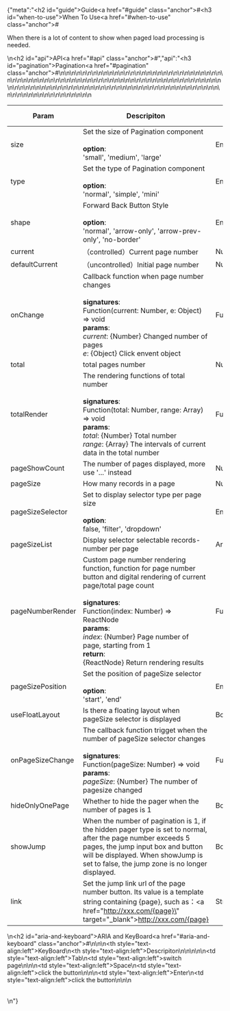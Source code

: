 {"meta":"<h2 id=\"guide\">Guide<a href=\"#guide\" class=\"anchor\">#</a></h2><h3 id=\"when-to-use\">When To Use<a href=\"#when-to-use\" class=\"anchor\">#</a></h3><p>When there is a lot of content to show when paged load processing is needed.</p>\n<h2 id=\"api\">API<a href=\"#api\" class=\"anchor\">#</a></h2>","api":"<h3 id=\"pagination\">Pagination<a href=\"#pagination\" class=\"anchor\">#</a></h3><table>\n<thead>\n<tr>\n<th>Param</th>\n<th>Descripiton</th>\n<th>Type</th>\n<th>Default Value</th>\n</tr>\n</thead>\n<tbody>\n<tr>\n<td>size</td>\n<td>Set the size of Pagination component<br><br><strong>option</strong>:<br>&apos;small&apos;, &apos;medium&apos;, &apos;large&apos;</td>\n<td>Enum</td>\n<td>&apos;medium&apos;</td>\n</tr>\n<tr>\n<td>type</td>\n<td>Set the type of Pagination component<br><br><strong>option</strong>:<br>&apos;normal&apos;, &apos;simple&apos;, &apos;mini&apos;</td>\n<td>Enum</td>\n<td>&apos;normal&apos;</td>\n</tr>\n<tr>\n<td>shape</td>\n<td>Forward Back Button Style<br><br><strong>option</strong>:<br>&apos;normal&apos;, &apos;arrow-only&apos;, &apos;arrow-prev-only&apos;, &apos;no-border&apos;</td>\n<td>Enum</td>\n<td>&apos;normal&apos;</td>\n</tr>\n<tr>\n<td>current</td>\n<td>&#xFF08;controlled&#xFF09;Current page number</td>\n<td>Number</td>\n<td>-</td>\n</tr>\n<tr>\n<td>defaultCurrent</td>\n<td>&#xFF08;uncontrolled&#xFF09;Initial page number</td>\n<td>Number</td>\n<td>1</td>\n</tr>\n<tr>\n<td>onChange</td>\n<td>Callback function when page number changes<br><br><strong>signatures</strong>:<br>Function(current: Number, e: Object) =&gt; void<br><strong>params</strong>:<br><em>current</em>: {Number} Changed number of pages<br>_e_: {Object} Click envent object</td>\n<td>Function</td>\n<td>() =&gt; {}</td>\n</tr>\n<tr>\n<td>total</td>\n<td>total pages number</td>\n<td>Number</td>\n<td>100</td>\n</tr>\n<tr>\n<td>totalRender</td>\n<td>The rendering functions of total number <br><br><strong>signatures</strong>:<br>Function(total: Number, range: Array) =&gt; void<br><strong>params</strong>:<br><em>total</em>: {Number} Total number<br><em>range</em>: {Array} The intervals of current data in the total number</td>\n<td>Function</td>\n<td>-</td>\n</tr>\n<tr>\n<td>pageShowCount</td>\n<td>The number of pages displayed, more use &apos;...&apos; instead</td>\n<td>Number</td>\n<td>5</td>\n</tr>\n<tr>\n<td>pageSize</td>\n<td>How many records in a page</td>\n<td>Number</td>\n<td>10</td>\n</tr>\n<tr>\n<td>pageSizeSelector</td>\n<td>Set to display selector type per page size <br><br><strong>option</strong>:<br>false, &apos;filter&apos;, &apos;dropdown&apos;</td>\n<td>Enum</td>\n<td>false</td>\n</tr>\n<tr>\n<td>pageSizeList</td>\n<td>Display selector selectable records-number per page</td>\n<td>Array&lt;Number&gt;/Array&lt;Object&gt;</td>\n<td>[5, 10, 20]</td>\n</tr>\n<tr>\n<td>pageNumberRender</td>\n<td>Custom page number rendering function, function for page number button and digital rendering of current page/total page count<br><br><strong>signatures</strong>:<br>Function(index: Number) =&gt; ReactNode<br><strong>params</strong>:<br><em>index</em>: {Number} Page number of page, starting from 1<br><strong>return</strong>:<br>{ReactNode} Return rendering results<br></td>\n<td>Function</td>\n<td>index =&gt; index</td>\n</tr>\n<tr>\n<td>pageSizePosition</td>\n<td>Set the position of pageSize selector<br><br><strong>option</strong>:<br>&apos;start&apos;, &apos;end&apos;</td>\n<td>Enum</td>\n<td>&apos;start&apos;</td>\n</tr>\n<tr>\n<td>useFloatLayout</td>\n<td>Is there a floating layout when pageSize selector is displayed</td>\n<td>Boolean</td>\n<td>false</td>\n</tr>\n<tr>\n<td>onPageSizeChange</td>\n<td>The callback function trigget when the number of pageSize selector changes<br><br><strong>signatures</strong>:<br>Function(pageSize: Number) =&gt; void<br><strong>params</strong>:<br><em>pageSize</em>: {Number} The number of pagesize changed</td>\n<td>Function</td>\n<td>() =&gt; {}</td>\n</tr>\n<tr>\n<td>hideOnlyOnePage</td>\n<td>Whether to hide the pager when the number of pages is 1</td>\n<td>Boolean</td>\n<td>false</td>\n</tr>\n<tr>\n<td>showJump</td>\n<td>When the number of pagination is 1, if the hidden pager type is set to normal, after the page number exceeds 5 pages, the jump input box and button will be displayed. When showJump is set to false, the jump zone is no longer displayed.</td>\n<td>Boolean</td>\n<td>true</td>\n</tr>\n<tr>\n<td>link</td>\n<td>Set the jump link url of the page number button. Its value is a template string containing {page}, such as&#xFF1A;<a href=\"http://xxx.com/{page}\" target=\"_blank\">http://xxx.com/{page}</a></td>\n<td>String</td>\n<td>-</td>\n</tr>\n</tbody>\n</table>\n<h2 id=\"aria-and-keyboard\">ARIA and KeyBoard<a href=\"#aria-and-keyboard\" class=\"anchor\">#</a></h2><table>\n<thead>\n<tr>\n<th style=\"text-align:left\">KeyBoard</th>\n<th style=\"text-align:left\">Descripiton</th>\n</tr>\n</thead>\n<tbody>\n<tr>\n<td style=\"text-align:left\">Tab</td>\n<td style=\"text-align:left\">switch page</td>\n</tr>\n<tr>\n<td style=\"text-align:left\">Space</td>\n<td style=\"text-align:left\">click the button</td>\n</tr>\n<tr>\n<td style=\"text-align:left\">Enter</td>\n<td style=\"text-align:left\">click the button</td>\n</tr>\n</tbody>\n</table>\n"}